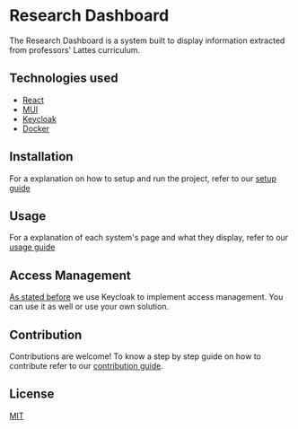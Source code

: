# Research Dashboard

The Research Dashboard is a system built to display information extracted from professors' Lattes curriculum.

## Technologies used

- [React](https://pt*br.reactjs.org/)
- [MUI](https://mui.com/)
- [Keycloak](https://www.keycloak.org/)
- [Docker](https://www.docker.com)

## Installation

For a explanation on how to setup and run the project, refer to our [setup guide](docs/SETUP.MD)

## Usage

For a explanation of each system's page and what they display, refer to our [usage guide](docs/USAGE.MD)

## Access Management

[As stated before](#technologies-used) we use Keycloak to implement access management. You can use it as well or use your own solution.

## Contribution

Contributions are welcome!
To know a step by step guide on how to contribute refer to our [contribution guide](.github/CONTRIBUTING.md).

## License

[MIT](LICENSE)
